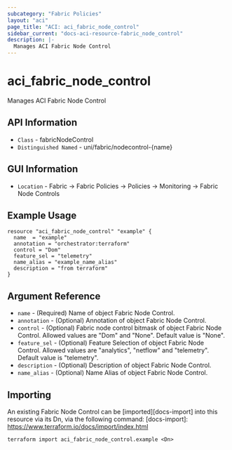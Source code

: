 ```yaml
---
subcategory: "Fabric Policies"
layout: "aci"
page_title: "ACI: aci_fabric_node_control"
sidebar_current: "docs-aci-resource-fabric_node_control"
description: |-
  Manages ACI Fabric Node Control
---
```


# aci_fabric_node_control #
Manages ACI Fabric Node Control

## API Information ##
* `Class` - fabricNodeControl
* `Distinguished Named` - uni/fabric/nodecontrol-{name}

## GUI Information ##
* `Location` - Fabric -> Fabric Policies -> Policies -> Monitoring -> Fabric Node Controls

## Example Usage ##
```hcl
resource "aci_fabric_node_control" "example" {
  name  = "example"
  annotation = "orchestrator:terraform"
  control = "Dom"
  feature_sel = "telemetry"
  name_alias = "example_name_alias"
  description = "from terraform"
}
```

## Argument Reference ##
* `name` - (Required) Name of object Fabric Node Control.
* `annotation` - (Optional) Annotation of object Fabric Node Control.
* `control` - (Optional) Fabric node control bitmask of object Fabric Node Control. Allowed values are "Dom" and "None". Default value is "None".
* `feature_sel` - (Optional) Feature Selection of object Fabric Node Control. Allowed values are "analytics", "netflow" and "telemetry". Default value is "telemetry". 
* `description` - (Optional) Description of object Fabric Node Control.
* `name_alias` - (Optional) Name Alias of object Fabric Node Control.


## Importing ##
An existing Fabric Node Control can be [imported][docs-import] into this resource via its Dn, via the following command:
[docs-import]: https://www.terraform.io/docs/import/index.html


```
terraform import aci_fabric_node_control.example <Dn>
```